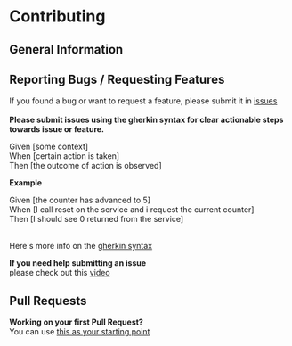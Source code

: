 # Contributing <br>

## General Information <br>


## Reporting Bugs / Requesting Features <br>
If you found a bug or want to request a feature, please submit it in [issues](https://github.com/RunOnFlux/fluxnode-multitool/issues) <br> <br>
**Please submit issues using the gherkin syntax for clear actionable steps towards issue or feature.** <br>

Given [some context]<br>
When [certain action is taken]<br>
Then [the outcome of action is observed] <br>

**Example** <br>

Given [the counter has advanced to 5]<br>
When [I call reset on the service and i request the current counter]<br>
Then [I should see 0 returned from the service] <br><br>

Here's more info on the [gherkin syntax](https://cucumber.io/docs/gherkin/)

**If you need help submitting an issue**<br>
please check out this [video](https://www.youtube.com/watch?v=TKJ4RdhyB5Y)

## Pull Requests
**Working on your first Pull Request?** <br>
You can use [this as your starting point](https://www.youtube.com/watch?v=nT8KGYVurIU&t=2s)
